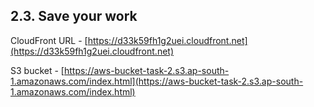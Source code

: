 ## 2.3. Save your work 
CloudFront URL - [https://d33k59fh1g2uei.cloudfront.net](https://d33k59fh1g2uei.cloudfront.net)

S3 bucket - [https://aws-bucket-task-2.s3.ap-south-1.amazonaws.com/index.html](https://aws-bucket-task-2.s3.ap-south-1.amazonaws.com/index.html)
